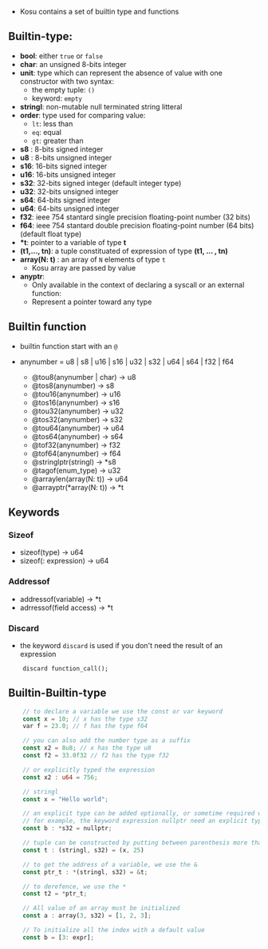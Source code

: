- Kosu contains a set of builtin type and functions
## Builtin-type:
- **bool**: either ```true``` or ```false```
- **char**: an unsigned 8-bits integer
- **unit**: type which can represent the absence of value with one constructor with two syntax: 
    - the empty tuple: ```()```
    - keyword: ```empty```
- **stringl**: non-mutable null terminated string litteral
- **order**: type used for comparing value:
    - ```lt```: less than
    - ```eq```: equal
    - ```gt```: greater than
- **s8** : 8-bits signed integer
- **u8** : 8-bits unsigned integer
- **s16**: 16-bits signed integer
- **u16**: 16-bits unsigned integer
- **s32**: 32-bits signed integer (default integer type)
- **u32**: 32-bits unsigned integer
- **s64**: 64-bits signed integer
- **u64**: 64-bits unsigned integer
- **f32**: ieee 754 stantard single precision floating-point number (32 bits)
- **f64**: ieee 754 stantard double precision floating-point number (64 bits) (default float type)
- **\*t**: pointer to a variable of type **t**
- **(t1,..., tn)**: a tuple constituated of expression of type **(t1, ... , tn)**
- **array(N: t)** : an array of ```N``` elements of type ```t```
    - Kosu array are passed by value
- **anyptr**: 
    - Only available in the context of declaring a syscall or an external function:
    - Represent a pointer toward any type

## Builtin function

- builtin function start with an ```@```

- anynumber = u8 | s8 | u16 | s16 | u32 | s32 | u64 | s64 | f32 | f64
    - @tou8(anynumber | char) -> u8
    - @tos8(anynumber) -> s8
    - @tou16(anynumber) -> u16
    - @tos16(anynumber) -> s16
    - @tou32(anynumber) -> u32
    - @tos32(anynumber) -> s32
    - @tou64(anynumber) -> u64
    - @tos64(anynumber) -> s64
    - @tof32(anynumber) -> f32
    - @tof64(anynumber) -> f64
    - @stringlptr(stringl) -> *s8
    - @tagof(enum_type) -> u32
    - @arraylen(array(N: t)) -> u64
    - @arrayptr(*array(N: t)) -> *t

## Keywords

### Sizeof

- sizeof(type) -> u64
- sizeof(: expression) -> u64

### Addressof

- addressof(variable) -> *t
- adrressof(field access) -> *t

### Discard
- the keyword ```discard``` is used if you don't need the result of an expression
```
    discard function_call();
```


## Builtin-Builtin-type

```rust
    // to declare a variable we use the const or var keyword
    const x = 10; // x has the type s32
    var f = 23.0; // f has the type f64

    // you can also add the number type as a suffix
    const x2 = 8u8; // x has the type u8
    const f2 = 33.0f32 // f2 has the type f32

    // or explicitly typed the expression
    const x2 : u64 = 756;

    // stringl
    const x = "Hello world";

    // an explicit type can be added optionally, or sometime required when the compiler can not fully infer the type
    // for example, the keyword expression nullptr need an explicit type
    const b : *s32 = nullptr;

    // tuple can be constructed by putting between parenthesis more than one expression separed by comma
    const t : (stringl, s32) = (x, 25)

    // to get the address of a variable, we use the &
    const ptr_t : *(stringl, s32) = &t;

    // to derefence, we use the *
    const t2 = *ptr_t;

    // All value of an array must be initialized
    const a : array(3, s32) = [1, 2, 3];

    // To initialize all the index with a default value
    const b = [3: expr];

```